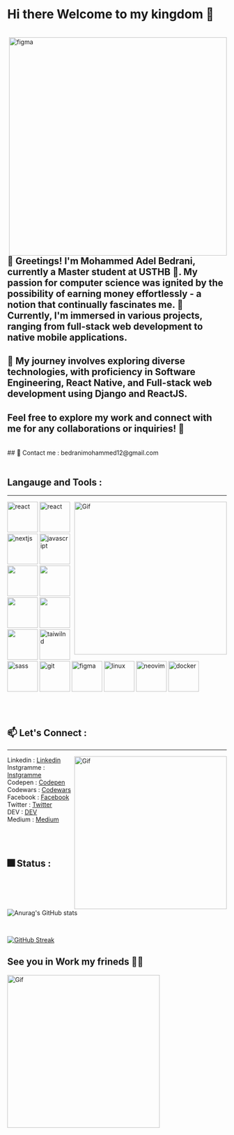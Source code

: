# Hi there Welcome to my kingdom 🏰
<br/>
<img align="right" src="https://media.giphy.com/media/v1.Y2lkPTc5MGI3NjExaXFzMXFlOWs4Z255aDd5NTN6NmZiaXJzbWV2eWp2ZGt1cWMzenIzMSZlcD12MV9pbnRlcm5hbF9naWZfYnlfaWQmY3Q9Zw/3oEjHQn7PBRvy9A5mE/giphy.gif" alt="figma" width="500" heigth="500">
<br/>

 ## 👋 Greetings! I'm Mohammed Adel Bedrani, currently a Master student at USTHB 🏫. My passion for computer science was ignited by the possibility of earning money effortlessly - a notion that continually fascinates me. 🚀 Currently, I'm immersed in various projects, ranging from full-stack web development to native mobile applications.
 
## 🔭 My journey involves exploring diverse technologies, with proficiency in Software Engineering, React Native, and Full-stack web development using Django and ReactJS.

## Feel free to explore my work and connect with me for any collaborations or inquiries! 🌟
<br/>
## 💬 Contact me : bedranimohammed12@gmail.com
<br/>
<br/>

## Langauge and Tools :
<hr>
<img align="right" alt="Gif" src="https://media.giphy.com/media/XIqCQx02E1U9W/giphy.gif" alt="react" width="350" heigth="300" >
<p>
  <img src="https://cdn.jsdelivr.net/gh/devicons/devicon/icons/react/react-original.svg" alt="react" width="70" heigth="70" >
  <img src="https://seeklogo.com/images/R/react-native-logo-221C671C70-seeklogo.com.png" alt="react" width="70" heigth="70" >
  <img src="https://cdn.jsdelivr.net/gh/devicons/devicon/icons/nextjs/nextjs-original-wordmark.svg" alt="nextjs" width="70" heigth="70"  />   
  <img src="https://cdn.jsdelivr.net/gh/devicons/devicon/icons/javascript/javascript-original.svg" alt="javascript" width="70" heigth="70" >
  <img src="https://cdn.jsdelivr.net/gh/devicons/devicon@latest/icons/typescript/typescript-original.svg" width="70" heigth="70"  />        
  <img src="https://cdn.jsdelivr.net/gh/devicons/devicon@latest/icons/laravel/laravel-original.svg" width="70" heigth="70" />
  <img src="https://cdn.jsdelivr.net/gh/devicons/devicon@latest/icons/postgresql/postgresql-original-wordmark.svg" width="70" heigth="70"  />        
  <img src="https://cdn.jsdelivr.net/gh/devicons/devicon/icons/firebase/firebase-plain-wordmark.svg" width="70" heigth="70" />
  <img src="https://cdn.jsdelivr.net/gh/devicons/devicon@latest/icons/mongodb/mongodb-original-wordmark.svg" width="70" heigth="70"  />
  <img src="https://cdn.jsdelivr.net/gh/devicons/devicon/icons/tailwindcss/tailwindcss-original-wordmark.svg" alt="taiwilnd" width="70" heigth="70" />
  <img src="https://cdn.jsdelivr.net/gh/devicons/devicon/icons/sass/sass-original.svg" alt="sass" width="70" heigth="70" />
  <img src="https://cdn.jsdelivr.net/gh/devicons/devicon/icons/git/git-original-wordmark.svg" alt="git" width="70" heigth="70" />
  <img src="https://cdn.jsdelivr.net/gh/devicons/devicon/icons/figma/figma-original.svg" alt="figma" width="70" heigth="70" />
  <img src="https://cdn.jsdelivr.net/gh/devicons/devicon/icons/linux/linux-original.svg" alt="linux" width="70" heigth="70" />
  <img src="https://cdn.jsdelivr.net/gh/devicons/devicon@latest/icons/neovim/neovim-original.svg" alt="neovim" width="70" heigth="70" />
  <img src="https://cdn.jsdelivr.net/gh/devicons/devicon@latest/icons/docker/docker-original-wordmark.svg" alt="docker" width="70" heigth="70" />
</p>
<br/>
<br/>

## 📫 Let's Connect :
<hr>
<img align="right" alt="Gif" src="https://media.giphy.com/media/l41lVsYDBC0UVQJCE/giphy.gif" alt="react" width="350" heigth="300" >
Linkedin : <a href="https://www.linkedin.com/in/bedrani-mohammed-adel-3477b9247/" target="_blank">Linkedin</a> <br/>
Instgramme : <a href="https://www.instagram.com/adel_mohammed16/" target="_blank">Instgramme</a><br/>
Codepen : <a href="https://codepen.io/Bedrani-MohammedAdel" target="_blank">Codepen</a><br/>
Codewars : <a href="https://www.codewars.com/users/Bedrani%20Mohammed%20Adel%20" target="_blank">Codewars</a><br/>
Facebook : <a href="https://www.facebook.com/profile.php?id=100013937412279" target="_blank">Facebook</a><br/>
Twitter : <a href="https://twitter.com/Youcef43069530" target="_blank">Twitter</a><br/>
DEV : <a href="https://dev.to/youcefbedrani_64" target="_blank">DEV</a><br/>
Medium : <a href="https://medium.com/@bedranimohammed12" target="_blank">Medium</a><br/>
<br/>
<br/>
<br/>


## 🎆 Status :
![Anurag's GitHub stats](https://github-readme-stats.vercel.app/api?username=youcefbedrani&show_icons=true&theme=radical) 

<br/>

[![GitHub Streak](https://streak-stats.demolab.com/?user=youcefbedrani&theme=highcontrast)](https://git.io/streak-stats)


## See you in Work my frineds 🙋‍♂️
<img align="center" alt="Gif" src="https://media.giphy.com/media/xjZtu4qi1biIo/giphy.gif" alt="react" width="350" heigth="300" >
